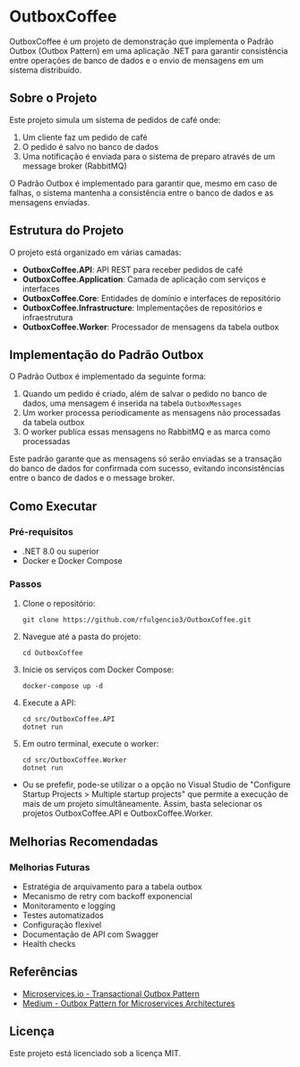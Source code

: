 # OutboxCoffee

OutboxCoffee é um projeto de demonstração que implementa o Padrão Outbox (Outbox Pattern) em uma aplicação .NET para garantir consistência entre operações de banco de dados e o envio de mensagens em um sistema distribuído.

## Sobre o Projeto

Este projeto simula um sistema de pedidos de café onde:

1. Um cliente faz um pedido de café
2. O pedido é salvo no banco de dados
3. Uma notificação é enviada para o sistema de preparo através de um message broker (RabbitMQ)

O Padrão Outbox é implementado para garantir que, mesmo em caso de falhas, o sistema mantenha a consistência entre o banco de dados e as mensagens enviadas.

## Estrutura do Projeto

O projeto está organizado em várias camadas:

- **OutboxCoffee.API**: API REST para receber pedidos de café
- **OutboxCoffee.Application**: Camada de aplicação com serviços e interfaces
- **OutboxCoffee.Core**: Entidades de domínio e interfaces de repositório
- **OutboxCoffee.Infrastructure**: Implementações de repositórios e infraestrutura
- **OutboxCoffee.Worker**: Processador de mensagens da tabela outbox

## Implementação do Padrão Outbox

O Padrão Outbox é implementado da seguinte forma:

1. Quando um pedido é criado, além de salvar o pedido no banco de dados, uma mensagem é inserida na tabela `OutboxMessages`
2. Um worker processa periodicamente as mensagens não processadas da tabela outbox
3. O worker publica essas mensagens no RabbitMQ e as marca como processadas

Este padrão garante que as mensagens só serão enviadas se a transação do banco de dados for confirmada com sucesso, evitando inconsistências entre o banco de dados e o message broker.

## Como Executar

### Pré-requisitos

- .NET 8.0 ou superior
- Docker e Docker Compose

### Passos

1. Clone o repositório:
   ```
   git clone https://github.com/rfulgencio3/OutboxCoffee.git
   ```

2. Navegue até a pasta do projeto:
   ```
   cd OutboxCoffee
   ```

3. Inicie os serviços com Docker Compose:
   ```
   docker-compose up -d
   ```

4. Execute a API:
   ```
   cd src/OutboxCoffee.API
   dotnet run
   ```

5. Em outro terminal, execute o worker:
   ```
   cd src/OutboxCoffee.Worker
   dotnet run
   ```
* Ou se prefefir, pode-se utilizar o a opção no Visual Studio de "Configure Startup Projects > Multiple startup projects" que permite a execução de mais de um projeto simultâneamente.
Assim, basta selecionar os projetos OutboxCoffee.API e OutboxCoffee.Worker. 

## Melhorias Recomendadas

### Melhorias Futuras

- Estratégia de arquivamento para a tabela outbox
- Mecanismo de retry com backoff exponencial
- Monitoramento e logging
- Testes automatizados
- Configuração flexível
- Documentação de API com Swagger
- Health checks

## Referências

- [Microservices.io - Transactional Outbox Pattern](https://microservices.io/patterns/data/transactional-outbox.html)
- [Medium - Outbox Pattern for Microservices Architectures](https://medium.com/design-microservices-architecture-with-patterns/outbox-pattern-for-microservices-architectures-1b8648dfaa27)

## Licença

Este projeto está licenciado sob a licença MIT.
